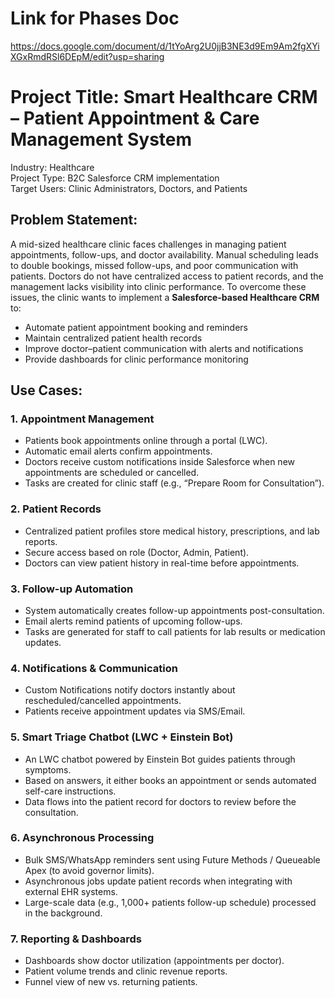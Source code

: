 # Link for Phases Doc
https://docs.google.com/document/d/1tYoArg2U0jjB3NE3d9Em9Am2fgXYiXGxRmdRSl6DEpM/edit?usp=sharing
# Project Title:   Smart Healthcare CRM – Patient Appointment & Care Management System
Industry:  Healthcare  
Project Type: B2C Salesforce CRM implementation  
Target Users: Clinic Administrators, Doctors, and Patients  
## Problem Statement:
A mid-sized healthcare clinic faces challenges in managing patient appointments, follow-ups, and doctor availability. Manual scheduling leads to double bookings, missed follow-ups, and poor communication with patients. Doctors do not have centralized access to patient records, and the management lacks visibility into clinic performance.
To overcome these issues, the clinic wants to implement a **Salesforce-based Healthcare CRM** to:
* Automate patient appointment booking and reminders
* Maintain centralized patient health records
* Improve doctor–patient communication with alerts and notifications
* Provide dashboards for clinic performance monitoring

## Use Cases:
### 1. Appointment Management
* Patients book appointments online through a portal (LWC).
* Automatic email alerts confirm appointments.
* Doctors receive custom notifications inside Salesforce when new appointments are scheduled or cancelled.
* Tasks are created for clinic staff (e.g., “Prepare Room for Consultation”).
### 2. Patient Records
* Centralized patient profiles store medical history, prescriptions, and lab reports.
* Secure access based on role (Doctor, Admin, Patient).
* Doctors can view patient history in real-time before appointments.
### 3. Follow-up Automation
* System automatically creates follow-up appointments post-consultation.
* Email alerts remind patients of upcoming follow-ups.
* Tasks are generated for staff to call patients for lab results or medication updates.
### 4. Notifications & Communication
* Custom Notifications notify doctors instantly about rescheduled/cancelled appointments.
* Patients receive appointment updates via SMS/Email.
### 5. Smart Triage Chatbot (LWC + Einstein Bot)
* An LWC chatbot powered by Einstein Bot guides patients through symptoms.
* Based on answers, it either books an appointment or sends automated self-care instructions.
* Data flows into the patient record for doctors to review before the consultation.

### 6. Asynchronous Processing
* Bulk SMS/WhatsApp reminders sent using Future Methods / Queueable Apex (to avoid governor limits).
* Asynchronous jobs update patient records when integrating with external EHR systems.
* Large-scale data (e.g., 1,000+ patients follow-up schedule) processed in the background.
### 7. Reporting & Dashboards
* Dashboards show doctor utilization (appointments per doctor).
* Patient volume trends and clinic revenue reports.
* Funnel view of new vs. returning patients.
